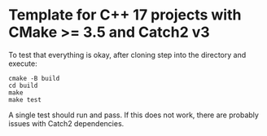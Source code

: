 # Template for C++ 17 projects with CMake >= 3.5 and Catch2 v3

To test that everything is okay, after cloning step into the directory and execute:

```
cmake -B build
cd build
make
make test
```

A single test should run and pass. If this does not work, there are probably issues with Catch2 dependencies.
